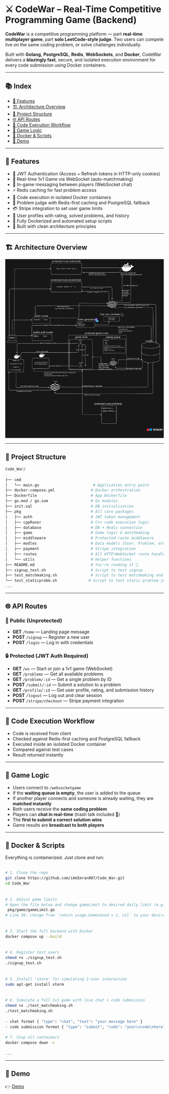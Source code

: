 # ⚔️ CodeWar – Real-Time Competitive Programming Game (Backend)

**CodeWar** is a competitive programming platform — part **real-time multiplayer game**, part **solo LeetCode-style judge**. Two users can compete live on the same coding problem, or solve challenges individually.

Built with **Golang**, **PostgreSQL**, **Redis**, **WebSockets**, and **Docker**, CodeWar delivers a **blazingly fast**, secure, and isolated execution environment for every code submission using Docker containers.

---

## 📚 Index

- [🚀 Features](#-features)
- [🏗️ Architecture Overview](#-architecture-overview)
- [📁 Project Structure](#-project-structure)
- [🌐 API Routes](#-api-routes)
- [🧪 Code Execution Workflow](#-code-execution-workflow)
- [🧠 Game Logic](#-game-logic)
- [🐳 Docker & Scripts](#-docker--scripts)
- [🎥 Demo](#-demo)


---

## 🚀 Features

- 🔐 JWT Authentication (Access + Refresh tokens in HTTP-only cookies)
- 🧠 Real-time 1v1 Game via WebSocket (auto-matchmaking)
- 💬 In-game messaging between players (WebSocket chat)
- ⚡ Redis caching for fast problem access
- 🧪 Code execution in isolated Docker containers
- 🧾 Problem judge with Redis-first caching and PostgreSQL fallback
- 💳 Stripe integration to set user game limits
- 👤 User profiles with rating, solved problems, and history
- 🐳 Fully Dockerized and automated setup scripts
- 🧰 Built with clean architecture principles

---

## 🏗️ Architecture Overview

![Architecture Diagram](./architecture.png)


---

## 📁 Project Structure

```bash
Code_War/
.
├── cmd
│   └── main.go                        # Application entry point
├── docker-compose.yml                # Docker orchestration
├── Dockerfile                        # App Dockerfile
├── go.mod / go.sum                   # Go modules
├── init.sql                          # DB initialization
├── pkg                               # All core packages
│   ├── auth                          # JWT token management
│   ├── cppRuner                      # C++ code execution logic
│   ├── database                      # DB + Redis connection
│   ├── game                          # Game logic & matchmaking
│   ├── middleware                    # Protected route middleware
│   ├── modles                        # Data models (User, Problem, etc.)
│   ├── payment                       # Stripe integration
│   ├── routes                        # All HTTP/WebSocket route handlers
│   └── utils                         # Helper functions
├── README.md                         # You're reading it 🙂
├── signup_test.sh                    # Script to test signup
├── test_matchmaking.sh               # Script to test matchmaking and submit problem and chat msg in realtime
└── test_staticprobm.sh              # Script to test static problem judge 
...
```

---

## 🌐 API Routes

### 🔐 Public (Unprotected)

- **GET** `/home` — Landing page message
- **POST** `/signup` — Register a new user
- **POST** `/login` — Log in with credentials

### 🔒 Protected (JWT Auth Required)

- **GET** `/ws` — Start or join a 1v1 game (WebSocket)
- **GET** `/problems` — Get all available problems
- **GET** `/problem/:id` — Get a single problem by ID
- **POST** `/submit/:id` — Submit a solution to a problem
- **GET** `/profile/:id` — Get user profile, rating, and submission history
- **POST** `/logout` — Log out and clear session
- **POST** `/stripe/checkout` — Stripe payment integration

---

## 🧪 Code Execution Workflow

- Code is received from client
- Checked against Redis-first caching and PostgreSQL fallback
- Executed inside an isolated Docker container
- Compared against test cases
- Result returned instantly

---

## 🧠 Game Logic

- Users connect to `/websocketgame`
- If the **waiting queue is empty**, the user is added to the queue
- If another player connects and someone is already waiting, they are **matched instantly**
- Both users receive the **same coding problem**
- Players can **chat in real-time** (trash talk included 🙂)
- The **first to submit a correct solution wins**
- Game results are **broadcast to both players**

---

## 🐳 Docker & Scripts

Everything is containerized. Just clone and run:

```bash

# 1. Clone the repo
git clone https://github.com/iAmImran007/Code_War.git
cd Code_War


# 2. Adjust game limits
# Open the file below and change gameLimit to desired daily limit (e.g., 10)
 pkg/game/gameLimit.go
# Line 36: change from `return usage.GamesUsed < 1, nil` to your desired number


# 3. Start the full backend with Docker
docker compose up --build


# 4. Register test users
chmod +x ./signup_test.sh
./signup_test.sh


# 5. Install 'xterm' for simulating 2-user interaction 
sudo apt-get install xterm


# 6. Simulate a full 1v1 game with live chat + code submission
chmod +x ./test_matchmaking.sh
./test_matchmaking.sh

- chat format { "type": "chat", "text": "your message here" }
- code submission format { "type": "submit", "code": "your\ncode\nhere" }

# 7. Stop all containers
docker compose down -v

...
```

---

## 🎥 Demo

👉 [Demo](./Demo.png)

